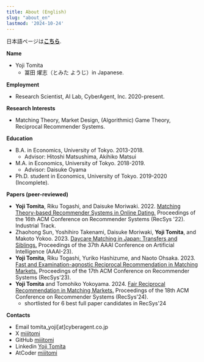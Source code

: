 ```yaml
---
title: About (English)
slug: "about_en"
lastmod: '2024-10-24'
---
```


日本語ページは[**こちら**](/about/).

**Name**
- Yoji Tomita
    - 冨田 燿志（とみた ようじ）in Japanese.

**Employment**
- Research Scientist, AI Lab, CyberAgent, Inc. 2020-present.

**Research Interests**
 - Matching Theory, Market Design, (Algorithmic) Game Theory, Reciprocal Recommender Systems.

**Education**
- B.A. in Economics, University of Tokyo. 2013-2018.
    - Advisor: Hitoshi Matsushima, Akihiko Matsui
- M.A. in Economics, University of Tokyo. 2018-2019.
    - Advisor: Daisuke Oyama
- Ph.D. student in Economics, University of Tokyo. 2019-2020 (Incomplete).

**Papers (peer-reviewed)**
- **Yoji Tomita**, Riku Togashi, and Daisuke Moriwaki. 2022. [Matching Theory-based Recommender Systems in Online Dating.](https://doi.org/10.1145/3523227.3547406) Proceedings of the 16th ACM Conference on Recommender Systems (RecSys '22). Industrial Track.
- Zhaohong Sun, Yoshihiro Takenami, Daisuke Moriwaki, **Yoji Tomita**, and Makoto Yokoo. 2023. [Daycare Matching in Japan: Transfers and Siblings.](https://doi.org/10.1609/aaai.v37i12.26694) Proceedings of the 37th AAAI Conference on Artificial Intelligence (AAAI-23).
- **Yoji Tomita**, Riku Togashi, Yuriko Hashizume, and Naoto Ohsaka. 2023. [Fast and Examination-agnostic Reciprocal Recommendation in Matching Markets.](https://doi.org/10.1145/3604915.3608774) Proceedings of the 17th ACM Conference on Recommender Systems (RecSys'23).
- **Yoji Tomita** and Tomohiko Yokoyama. 2024. [Fair Reciprocal Recommendation in Matching Markets.](https://doi.org/10.1145/3640457.3688130) Proceedings of the 18th ACM Conference on Recommender Systems (RecSys'24).
    - shortlisted for 6 best full paper candidates in RecSys'24

**Contacts**
- Email tomita_yoji[at]cyberagent.co.jp
- X [miiitomi](https://twitter.com/miiitomi/)
- GitHub [miiitomi](https://github.com/miiitomi/)
- Linkedin [Yoji Tomita](https://www.linkedin.com/in/yoji-tomita/)
- AtCoder [miiitomi](https://atcoder.jp/user/miiitomi)
